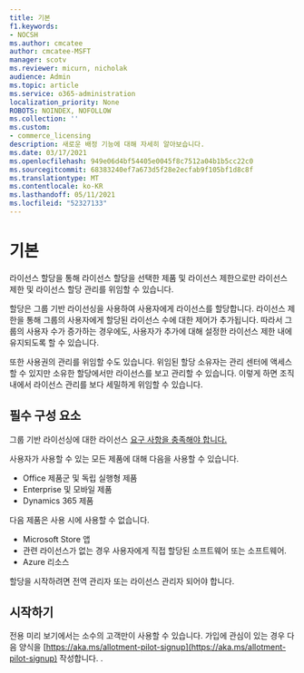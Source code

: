 ```yaml
---
title: 기본
f1.keywords:
- NOCSH
ms.author: cmcatee
author: cmcatee-MSFT
manager: scotv
ms.reviewer: micurn, nicholak
audience: Admin
ms.topic: article
ms.service: o365-administration
localization_priority: None
ROBOTS: NOINDEX, NOFOLLOW
ms.collection: ''
ms.custom:
- commerce_licensing
description: 새로운 배정 기능에 대해 자세히 알아보습니다.
ms.date: 03/17/2021
ms.openlocfilehash: 949e06d4bf54405e0045f8c7512a04b1b5cc22c0
ms.sourcegitcommit: 68383240ef7a673d5f28e2ecfab9f105bf1d8c8f
ms.translationtype: MT
ms.contentlocale: ko-KR
ms.lasthandoff: 05/11/2021
ms.locfileid: "52327133"
---
```

# <a name="allotment-basics"></a>기본

라이선스 할당을 통해 라이선스 할당을 선택한 제품 및 라이선스 제한으로만 라이선스 제한 및 라이선스 할당 관리를 위임할 수 있습니다.

할당은 그룹 기반 라이선싱을 사용하여 사용자에게 라이선스를 할당합니다. 라이선스 제한을 통해 그룹의 사용자에게 할당된 라이선스 수에 대한 제어가 추가됩니다. 따라서 그룹의 사용자 수가 증가하는 경우에도, 사용자가 추가에 대해 설정한 라이선스 제한 내에 유지되도록 할 수 있습니다.

또한 사용권의 관리를 위임할 수도 있습니다. 위임된 할당 소유자는 관리 센터에 액세스할 수 있지만 소유한 할당에서만 라이선스를 보고 관리할 수 있습니다. 이렇게 하면 조직 내에서 라이선스 관리를 보다 세밀하게 위임할 수 있습니다.

## <a name="prerequisites"></a>필수 구성 요소

그룹 기반 라이선싱에 대한 라이선스 [요구 사항을 충족해야 합니다.](/azure/active-directory/fundamentals/active-directory-licensing-whatis-azure-portal#licensing-requirements)

사용자가 사용할 수 있는 모든 제품에 대해 다음을 사용할 수 있습니다.

- Office 제품군 및 독립 실행형 제품
- Enterprise 및 모바일 제품
- Dynamics 365 제품

다음 제품은 사용 시에 사용할 수 없습니다.

- Microsoft Store 앱
- 관련 라이선스가 없는 경우 사용자에게 직접 할당된 소프트웨어 또는 소프트웨어.
- Azure 리소스

할당을 시작하려면 전역 관리자 또는 라이선스 관리자 되어야 합니다.

## <a name="getting-started"></a>시작하기

전용 미리 보기에서는 소수의 고객만이 사용할 수 있습니다. 가입에 관심이 있는 경우 다음 양식을 [https://aka.ms/allotment-pilot-signup](https://aka.ms/allotment-pilot-signup) 작성합니다. .